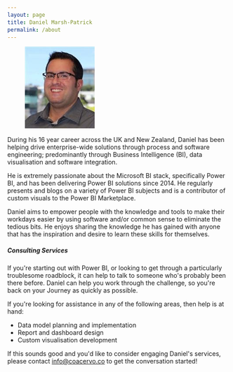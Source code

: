 ```yaml
---
layout: page
title: Daniel Marsh-Patrick
permalink: /about
---
```


<div class="row justify-content-between">
    <div class="col-md-2">
        <figure class="figure">
            <img src="/assets/images/avatar.jpg" class="figure-img img-fluid rounded">
            <figcaption class="figure-caption text-center">
                <div>
                    <a target="_blank" href="{{ site.authors.daniel.twitter }}" class="link-dark btn follow" alt="Follow on Twitter" title="Follow on Twitter">
                        <i class="fab fa-twitter"></i>
                    </a>
                    <a target="_blank" href="{{ site.authors.daniel.linkedin }}" class="link-dark btn follow" alt="Connect on LinkedIn" title="Connect on LinkedIn">
                        <i class="fab fa-linkedin-in"></i>
                    </a>
                    <a target="_blank" href="{{ site.authors.daniel.github }}" class="link-dark btn follow" alt="Check out on GitHub" title="Check out on GitHub">
                        <i class="fab fa-github"></i>
                    </a>
                    <a target="_top" href="mailto:{{ site.authors.daniel.email }}?subject=Hi There!" class="link-dark btn follow" alt="Contact via email" title="Contact via email">
                        <i class="far fa-envelope"></i>
                    </a>
                </div>
            </figcaption>
        </figure>
    </div>
    <div class="col-md-10">
        <p>During his 16 year career across the UK and New Zealand, Daniel has been helping drive enterprise-wide solutions through process and software engineering; predominantly through Business Intelligence (BI), data visualisation and software integration.</p>
        <p>He is extremely passionate about the Microsoft BI stack, specifically Power BI, and has been delivering Power BI solutions since 2014. He regularly presents and blogs on a variety of Power BI subjects and is a contributor of custom visuals to the Power BI Marketplace.</p>
        <p>Daniel aims to empower people with the knowledge and tools to make their workdays easier by using software and/or common sense to eliminate the tedious bits. He enjoys sharing the knowledge he has gained with anyone that has the inspiration and desire to learn these skills for themselves.</p>
        <h5>Consulting Services</h5>
        <p>If you're starting out with Power BI, or looking to get through a particularly troublesome roadblock, it can help to talk to someone who's probably been there before. Daniel can help you work through the challenge, so you're back on your Journey as quickly as possible.</p>
        <p>If you're looking for assistance in any of the following areas, then help is at hand:</p>
        <ul>
            <li>Data model planning and implementation</li>
            <li>Report and dashboard design</li>
            <li>Custom visualisation development</li>
        </ul>
        <p>If this sounds good and you'd like to consider engaging Daniel's services, please contact <a target="_top" href="mailto:{{ site.authors.daniel.email }}?subject=Hi!" alt="Contact via email" title="Contact via email">info@coacervo.co</a> to get the conversation started!</p>
    </div>
</div>